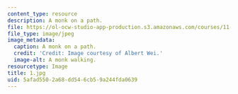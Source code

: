 ```yaml
---
content_type: resource
description: A monk on a path.
file: https://ol-ocw-studio-app-production.s3.amazonaws.com/courses/11-307-beijing-urban-design-studio-summer-2006/5afad5502a68dd546cb59a244fda0639_1.jpg
file_type: image/jpeg
image_metadata:
  caption: A monk on a path.
  credit: 'Credit: Image courtesy of Albert Wei.'
  image-alt: A monk walking.
resourcetype: Image
title: 1.jpg
uid: 5afad550-2a68-dd54-6cb5-9a244fda0639
---
```

